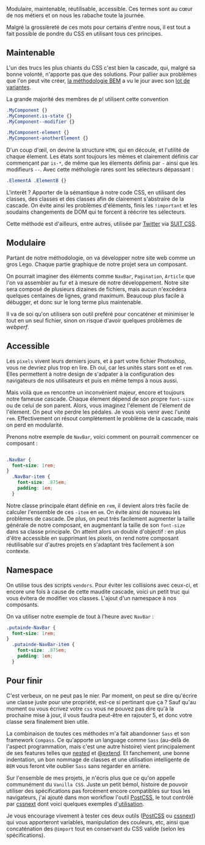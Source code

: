 Modulaire, maintenable, réutilisable, accessible. Ces termes sont au cœur de nos métiers et on nous les rabache toute la journée.

Malgré la grossièreté de ces mots pour certains d'entre nous, il est tout a fait possible de pondre du CSS en utilisant tous ces principes.

## Maintenable

L'un des trucs les plus chiants du CSS c'est bien la cascade, qui, malgré sa bonne volonté, n'apporte pas que des solutions. Pour pallier aux problèmes que l'on peut vite créer, [la méthodologie BEM](http://putaindecode.fr/posts/css/petite-definition-bem/) a vu le jour avec son [lot de variantes](http://blog.kaelig.fr/post/48196348743/fifty-shades-of-bem).

La grande majorité des membres de p! utilisent cette convention

```css
.MyComponent {}
.MyComponent.is-state {}
.MyComponent--modifier {}

.MyComponent-element {}
.MyComponent-anotherElement {}
```

D'un coup d'œil, on devine la structure `HTML` qui en découle, et l'utilité de chaque élement. Les états sont toujours les mêmes et clairement définis car commençant par `is-*`, de même que les élements définis par `-` ainsi que les modifieurs `--`. Avec cette méthologie rares sont les sélecteurs dépassant :
 ```css
 .ElementA .ElementB {}
 ```

L'interêt ? Apporter de la sémantique à notre code CSS, en utilisant des classes, des classes et des classes afin de clairement s'abstraire de la cascade. On évite ainsi les problèmes d'éléments, finis les `!important` et les soudains changements de DOM qui te forcent à réécrire tes sélecteurs.


Cette méthode est d'ailleurs, entre autres, utilisée par [Twitter](http://twitter.com) via [SUIT CSS](http://suitcss.github.io/).


## Modulaire

Partant de notre méthodologie, on va développer notre site web comme un gros Lego. Chaque partie graphique de notre projet sera un composant.

On pourrait imaginer des éléments comme `NavBar`, `Pagination`, `Article` que l'on va assembler au fur et à mesure de notre développement. Notre site sera composé de plusieurs dizaines de fichiers, mais aucun n'excèdera quelques centaines de lignes, grand maximum. Beaucoup plus facile à débugger, et donc sur le long terme plus maintenable.

Il va de soi qu'on utilisera son outil preféré pour concaténer et minimiser le tout en un seul fichier, sinon on risque d'avoir quelques problèmes de _webperf_.

## Accessible

Les `pixels` vivent leurs derniers jours, et à part votre fichier Photoshop, vous ne devriez plus trop en lire. Eh oui, car les unités stars sont `em` et `rem`. Elles permettent à notre design de s'adpater à la configuration des navigateurs de nos utilisateurs et puis en même temps à nous aussi.

Mais voilà que `em` rencontre un inconvénient majeur, encore et toujours notre fameuse cascade. Chaque élement dépend de son propre `font-size` ou de celui de son parent. Alors, vous imaginez l'élement de l'élement de l'élement. On peut vite perdre les pédales. Je vous vois venir avec l'unité `rem`. Effectivement on résout complètement le problème de la cascade, mais on perd en modularité.

Prenons notre exemple de `NavBar`, voici comment on pourrait commencer ce composant :

```css

.NavBar {
  font-size: 1rem;
}
  .NavBar-item {
    font-size: .875em;
    padding: 1em;
  }
```

Notre classe principale étant définie en `rem`, il devient alors très facile de calculer l'ensemble de ces `-item` en `em`.
On évite ainsi de nouveau les problèmes de cascade. De plus, on peut très facilement augmenter la taille générale de notre composant, en augmentant la taille de son `font-size` dans sa classe principale.
On atteint alors un double d'objectif : en plus d'être accessible en supprimant les pixels, on rend notre composant réutilisable sur d'autres projets en s'adaptant très facilement à son contexte.


## Namespace

On utilise tous des scripts `vendors`. Pour éviter les collisions avec ceux-ci, et encore une fois à cause de cette maudite cascade, voici un petit truc qui vous évitera de modifier vos classes. L'ajout d'un namespace à nos composants.

On va utiliser notre exemple de tout à l'heure avec `NavBar` :

```css
.putainde-NavBar {
  font-size: 1rem;
}
  .putainde-NavBar-item {
    font-size: .875em;
    padding: 1em;
  }
```

## Pour finir

C'est verbeux, on ne peut pas le nier. Par moment, on peut se dire qu'écrire une classe juste pour une propriété, est-ce si pertinant que ça ? Sauf qu'au moment ou vous écrivez votre `css` vous ne pouvez pas dire qu'à la prochaine mise à jour, il vous faudra peut-être en rajouter 5, et donc votre classe sera finalement bien utile.

La combinaison de toutes ces méthodes m'a fait abandonner `Sass` et son framework `Compass`. Ce qu'apporte un language comme `Sass` (au-delà de l'aspect programmation, mais c'est une autre histoire) vient principalement de ses features telles que  [nested](http://sass-lang.com/documentation/file.SASS_REFERENCE.html#nested_rules) et [@extend](http://sass-lang.com/documentation/file.SASS_REFERENCE.html#extend). Et fanchement, une bonne indentation, un bon nommage de classes et une utilisation intelligente de `BEM` vous feront vite oublier `Sass` sans regarder en arrière.

Sur l'ensemble de mes projets, je n'écris plus que ce qu'on appelle communément du `Vanilla CSS`. Juste un petit bémol, histoire de pouvoir utiliser des spécifications pas forcément encore compatibles sur tous les navigateurs, j'ai ajouté dans mon workflow l'outil [PostCSS](https://github.com/postcss/postcss), le tout contrôlé par [cssnext](http://cssnext.github.io/) dont voici quelques exemples d'[utilisation](https://cssnext.github.io/cssnext-playground/).

Je vous encourage vivement à tester ces deux outils ([PostCSS](https://github.com/postcss/postcss) ou [cssnext](http://cssnext.github.io/)) qui vous apporteront variables, manipulation des couleurs, etc, ainsi que concaténation des `@import` tout en conservant du CSS valide (selon les spécifications).
